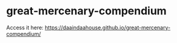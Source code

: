 # great-mercenary-compendium

Access it here: https://daaindaahouse.github.io/great-mercenary-compendium/